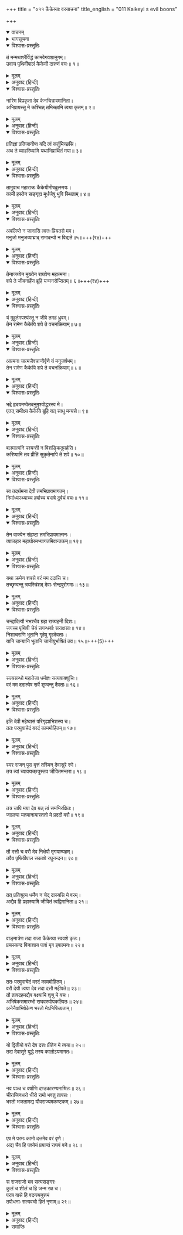 +++
title = "०११ कैकेय्याः वरयाचना"
title_english = "011 Kaikeyi s evil boons"

+++
<details open><summary>वाचनम्</summary>
<div caption="श्रीराम-हरिसीताराममूर्ति-घनपाठिभ्यां वचनम्" class="audioEmbed" src="https://archive.org/download/Ramayana-recitation-Sriram-harisItArAmamUrti-Ghanapaati-v2/Kanda_2/Kanda_2_AYK-011-Kaikeyyaha_Varayaachana.mp3"></div>
</details>

<details><summary>भागसूचना</summary>

11. कैकेयीका राजाको प्रतिज्ञाबद्ध करके उन्हें पहलेके दिये हुए दो वरोंका स्मरण दिलाकर भरतके लिये अभिषेक और रामके लिये चौदह वर्षोंका वनवास माँगना
</details>

<details open><summary>विश्वास-प्रस्तुतिः</summary>

तं मन्मथशरैर्विद्धं कामवेगवशानुगम्।  
उवाच पृथिवीपालं कैकेयी दारुणं वचः॥ १॥
</details>

<details><summary>मूलम्</summary>

तं मन्मथशरैर्विद्धं कामवेगवशानुगम्।  
उवाच पृथिवीपालं कैकेयी दारुणं वचः॥ १॥
</details>

<details><summary>अनुवाद (हिन्दी)</summary>

भूपाल दशरथ कामदेवके बाणोंसे पीड़ित तथा कामवेगके वशीभूत हो उसीका अनुसरण कर रहे थे। उनसे कैकेयीने यह कठोर वचन कहा—॥ १॥
</details>

<details open><summary>विश्वास-प्रस्तुतिः</summary>

नास्मि विप्रकृता देव केनचिन्नावमानिता।  
अभिप्रायस्तु मे कश्चित् तमिच्छामि त्वया कृतम्॥ २॥
</details>

<details><summary>मूलम्</summary>

नास्मि विप्रकृता देव केनचिन्नावमानिता।  
अभिप्रायस्तु मे कश्चित् तमिच्छामि त्वया कृतम्॥ २॥
</details>

<details><summary>अनुवाद (हिन्दी)</summary>

‘देव! न तो किसीने मेरा अपकार किया है और न किसीके द्वारा मैं अपमानित या निन्दित ही हुई हूँ। मेरा कोई एक अभिप्राय (मनोरथ) है और मैं आपके द्वारा उसकी पूर्ति चाहती हूँ॥ २॥
</details>

<details open><summary>विश्वास-प्रस्तुतिः</summary>

प्रतिज्ञां प्रतिजानीष्व यदि त्वं कर्तुमिच्छसि।  
अथ ते व्याहरिष्यामि यथाभिप्रार्थितं मया॥ ३॥
</details>

<details><summary>मूलम्</summary>

प्रतिज्ञां प्रतिजानीष्व यदि त्वं कर्तुमिच्छसि।  
अथ ते व्याहरिष्यामि यथाभिप्रार्थितं मया॥ ३॥
</details>

<details><summary>अनुवाद (हिन्दी)</summary>

‘यदि आप उसे पूर्ण करना चाहते हों तो प्रतिज्ञा कीजिये। इसके बाद मैं अपना वास्तविक अभिप्राय आपसे कहूँगी’॥ ३॥
</details>

<details open><summary>विश्वास-प्रस्तुतिः</summary>

तामुवाच महाराजः कैकेयीमीषदुत्स्मयः।  
कामी हस्तेन सङ्गृह्य मूर्धजेषु भुवि स्थिताम्॥ ४॥
</details>

<details><summary>मूलम्</summary>

तामुवाच महाराजः कैकेयीमीषदुत्स्मयः।  
कामी हस्तेन सङ्गृह्य मूर्धजेषु भुवि स्थिताम्॥ ४॥
</details>

<details><summary>अनुवाद (हिन्दी)</summary>

महाराज दशरथ कामके अधीन हो रहे थे। वे कैकेयीकी बात सुनकर किंचित् मुस्कराये और पृथ्वीपर पड़ी हुई उस देवीके केशोंको हाथसे पकड़कर—उसके सिरको अपनी गोदमें रखकर उससे इस प्रकार बोले—॥ ४॥
</details>

<details open><summary>विश्वास-प्रस्तुतिः</summary>

अवलिप्ते न जानासि त्वत्तः प्रियतरो मम।  
मनुजो मनुजव्याघ्राद् रामादन्यो न विद्यते॥५॥+++(र४)+++
</details>

<details><summary>मूलम्</summary>

अवलिप्ते न जानासि त्वत्तः प्रियतरो मम।  
मनुजो मनुजव्याघ्राद् रामादन्यो न विद्यते॥५॥
</details>

<details><summary>अनुवाद (हिन्दी)</summary>

‘अपने सौभाग्यपर गर्व करनेवाली कैकेयी! क्या तुम्हें मालूम नहीं है कि नरश्रेष्ठ श्रीरामके अतिरिक्त दूसरा कोई ऐसा मनुष्य नहीं है, जो मुझे तुमसे अधिक प्रिय हो॥
</details>

<details open><summary>विश्वास-प्रस्तुतिः</summary>

तेनाजय्येन मुख्येन राघवेण महात्मना।  
शपे ते जीवनार्हेण ब्रूहि यन्मनसेप्सितम्॥ ६॥+++(र४)+++
</details>

<details><summary>मूलम्</summary>

तेनाजय्येन मुख्येन राघवेण महात्मना।  
शपे ते जीवनार्हेण ब्रूहि यन्मनसेप्सितम्॥ ६॥
</details>

<details><summary>अनुवाद (हिन्दी)</summary>

‘जो प्राणोंके द्वारा भी आराधनीय हैं और जिन्हें जीतना किसीके लिये भी असम्भव है, उन प्रमुख वीर महात्मा श्रीरामकी शपथ खाकर कहता हूँ कि तुम्हारी कामना पूर्ण होगी; अतः तुम्हारे मनकी जो इच्छा हो उसे बताओ॥ ६॥
</details>

<details open><summary>विश्वास-प्रस्तुतिः</summary>

यं मुहूर्तमपश्यंस्तु न जीवे तमहं ध्रुवम्।  
तेन रामेण कैकेयि शपे ते वचनक्रियाम्॥ ७॥
</details>

<details><summary>मूलम्</summary>

यं मुहूर्तमपश्यंस्तु न जीवे तमहं ध्रुवम्।  
तेन रामेण कैकेयि शपे ते वचनक्रियाम्॥ ७॥
</details>

<details><summary>अनुवाद (हिन्दी)</summary>

‘कैकेयि! जिन्हें दो घड़ी भी न देखनेपर निश्चय ही मैं जीवित नहीं रह सकता, उन श्रीरामकी शपथ खाकर कहता हूँ कि तुम जो कहोगी, उसे पूर्ण करूँगा॥ ७॥
</details>

<details open><summary>विश्वास-प्रस्तुतिः</summary>

आत्मना चात्मजैश्चान्यैर्वृणे यं मनुजर्षभम्।  
तेन रामेण कैकेयि शपे ते वचनक्रियाम्॥ ८॥
</details>

<details><summary>मूलम्</summary>

आत्मना चात्मजैश्चान्यैर्वृणे यं मनुजर्षभम्।  
तेन रामेण कैकेयि शपे ते वचनक्रियाम्॥ ८॥
</details>

<details><summary>अनुवाद (हिन्दी)</summary>

‘केकयनन्दिनि! अपने तथा अपने दूसरे पुत्रोंको निछावर करके भी मैं जिन नरश्रेष्ठ श्रीरामका वरण करनेको उद्यत हूँ, उन्हींकी शपथ खाकर कहता हूँ कि तुम्हारी कही हुई बात पूरी करूँगा॥ ८॥
</details>

<details open><summary>विश्वास-प्रस्तुतिः</summary>

भद्रे हृदयमप्येतदनुमृश्योद्धरस्व मे।  
एतत् समीक्ष्य कैकेयि ब्रूहि यत् साधु मन्यसे॥ ९॥
</details>

<details><summary>मूलम्</summary>

भद्रे हृदयमप्येतदनुमृश्योद्धरस्व मे।  
एतत् समीक्ष्य कैकेयि ब्रूहि यत् साधु मन्यसे॥ ९॥
</details>

<details><summary>अनुवाद (हिन्दी)</summary>

‘भद्रे! केकयराजकुमारी! मेरा यह हृदय भी तुम्हारे वचनोंकी पूर्तिके लिये तत्पर है। ऐसा सोचकर तुम अपनी इच्छा व्यक्त करके इस दुःखसे मेरा उद्धार करो। श्रीराम सबको अधिक प्रिय हैं—इस बातपर दृष्टिपात करके तुम्हें जो अच्छा जान पड़े, वह कहो॥ ९॥
</details>

<details open><summary>विश्वास-प्रस्तुतिः</summary>

बलमात्मनि पश्यन्ती न विशङ्कितुमर्हसि।  
करिष्यामि तव प्रीतिं सुकृतेनापि ते शपे॥ १०॥
</details>

<details><summary>मूलम्</summary>

बलमात्मनि पश्यन्ती न विशङ्कितुमर्हसि।  
करिष्यामि तव प्रीतिं सुकृतेनापि ते शपे॥ १०॥
</details>

<details><summary>अनुवाद (हिन्दी)</summary>

‘अपने बलको देखते हुए भी तुम्हें मुझपर शङ्का नहीं करनी चाहिये। मैं अपने सत्कर्मोंकी शपथ खाकर प्रतिज्ञा करता हूँ कि तुम्हारा प्रिय कार्य अवश्य सिद्ध करूँगा’॥ १०॥
</details>

<details open><summary>विश्वास-प्रस्तुतिः</summary>

सा तदर्थमना देवी तमभिप्रायमागतम्।  
निर्माध्यस्थ्याच्च हर्षाच्च बभाषे दुर्वचं वचः॥ ११॥
</details>

<details><summary>मूलम्</summary>

सा तदर्थमना देवी तमभिप्रायमागतम्।  
निर्माध्यस्थ्याच्च हर्षाच्च बभाषे दुर्वचं वचः॥ ११॥
</details>

<details><summary>अनुवाद (हिन्दी)</summary>

रानी कैकेयीका मन स्वार्थकी सिद्धिमें ही लगा हुआ था। उसके हृदयमें भरतके प्रति पक्षपात था और राजाको अपने वशमें देखकर हर्ष हो रहा था; अतः यह सोचकर कि अब मेरे लिये अपना मतलब साधनेका अवसर आ गया है, वह राजासे ऐसी बात बोली, जिसे मुँहसे निकालना (शत्रुके लिये भी) कठिन है॥ ११॥
</details>

<details open><summary>विश्वास-प्रस्तुतिः</summary>

तेन वाक्येन संहृष्टा तमभिप्रायमात्मनः।  
व्याजहार महाघोरमभ्यागतमिवान्तकम्॥ १२॥
</details>

<details><summary>मूलम्</summary>

तेन वाक्येन संहृष्टा तमभिप्रायमात्मनः।  
व्याजहार महाघोरमभ्यागतमिवान्तकम्॥ १२॥
</details>

<details><summary>अनुवाद (हिन्दी)</summary>

राजाके उस शपथयुक्त वचनसे उसको बड़ा हर्ष हुआ था। उसने अपने उस अभिप्रायको जो पास आये हुए यमराजके समान अत्यन्त भयंकर था, इन शब्दोंमें व्यक्त किया—॥ १२॥
</details>

<details open><summary>विश्वास-प्रस्तुतिः</summary>

यथा क्रमेण शपसे वरं मम ददासि च।  
तच्छृण्वन्तु त्रयस्त्रिंशद् देवाः सेन्द्रपुरोगमाः॥ १३॥
</details>

<details><summary>मूलम्</summary>

यथा क्रमेण शपसे वरं मम ददासि च।  
तच्छृण्वन्तु त्रयस्त्रिंशद् देवाः सेन्द्रपुरोगमाः॥ १३॥
</details>

<details><summary>अनुवाद (हिन्दी)</summary>

‘राजन्! आप जिस तरह क्रमशः शपथ खाकर मुझे वर देनेको उद्यत हुए हैं, उसे इन्द्र आदि तैंतीस देवता सुन लें॥ १३॥
</details>

<details open><summary>विश्वास-प्रस्तुतिः</summary>

चन्द्रादित्यौ नभश्चैव ग्रहा रात्र्यहनी दिशः।  
जगच्च पृथिवी चेयं सगन्धर्वाः सराक्षसाः॥ १४॥  
निशाचराणि भूतानि गृहेषु गृहदेवताः।  
यानि चान्यानि भूतानि जानीयुर्भाषितं तव॥ १५॥+++(5)+++
</details>

<details><summary>मूलम्</summary>

चन्द्रादित्यौ नभश्चैव ग्रहा रात्र्यहनी दिशः।  
जगच्च पृथिवी चेयं सगन्धर्वाः सराक्षसाः॥ १४॥  
निशाचराणि भूतानि गृहेषु गृहदेवताः।  
यानि चान्यानि भूतानि जानीयुर्भाषितं तव॥ १५॥
</details>

<details><summary>अनुवाद (हिन्दी)</summary>

‘चन्द्रमा, सूर्य, आकाश, ग्रह, रात, दिन, दिशा, जगत् , यह पृथ्वी, गन्धर्व, राक्षस, रातमें विचरनेवाले प्राणी, घरोंमें रहनेवाले गृहदेवता तथा इनके अतिरिक्त भी जितने प्राणी हों, वे सब आपके कथनको जान लें—आपकी बातोंके साक्षी बनें॥ १४-१५॥
</details>

<details open><summary>विश्वास-प्रस्तुतिः</summary>

सत्यसन्धो महातेजा धर्मज्ञः सत्यवाक्शुचिः।  
वरं मम ददात्येष सर्वे शृण्वन्तु दैवताः॥ १६॥
</details>

<details><summary>मूलम्</summary>

सत्यसन्धो महातेजा धर्मज्ञः सत्यवाक्शुचिः।  
वरं मम ददात्येष सर्वे शृण्वन्तु दैवताः॥ १६॥
</details>

<details><summary>अनुवाद (हिन्दी)</summary>

‘सब देवता सुनें! महातेजस्वी, सत्यप्रतिज्ञ, धर्मके ज्ञाता, सत्यवादी तथा शुद्ध आचार-विचारवाले ये महाराज मुझे वर दे रहे हैं’॥ १६॥
</details>

<details open><summary>विश्वास-प्रस्तुतिः</summary>

इति देवी महेष्वासं परिगृह्याभिशस्य च।  
ततः परमुवाचेदं वरदं काममोहितम्॥ १७॥
</details>

<details><summary>मूलम्</summary>

इति देवी महेष्वासं परिगृह्याभिशस्य च।  
ततः परमुवाचेदं वरदं काममोहितम्॥ १७॥
</details>

<details><summary>अनुवाद (हिन्दी)</summary>

इस प्रकार काममोहित होकर वर देनेको उद्यत हुए महाधनुर्धर राजा दशरथको अपनी मुट्ठीमें करके देवी कैकेयीने पहले उनकी प्रशंसा की; फिर इस प्रकार कहा—॥ १७॥
</details>

<details open><summary>विश्वास-प्रस्तुतिः</summary>

स्मर राजन् पुरा वृत्तं तस्मिन् देवासुरे रणे।  
तत्र त्वां च्यावयच्छत्रुस्तव जीवितमन्तरा॥ १८॥
</details>

<details><summary>मूलम्</summary>

स्मर राजन् पुरा वृत्तं तस्मिन् देवासुरे रणे।  
तत्र त्वां च्यावयच्छत्रुस्तव जीवितमन्तरा॥ १८॥
</details>

<details><summary>अनुवाद (हिन्दी)</summary>

‘राजन्! उस पुरानी बातको याद कीजिये, जब कि देवासुरसंग्राम हो रहा था। वहाँ शत्रुने आपको घायल करके गिरा दिया था, केवल प्राण नहीं लिये थे॥ १८॥
</details>

<details open><summary>विश्वास-प्रस्तुतिः</summary>

तत्र चापि मया देव यत् त्वं समभिरक्षितः।  
जाग्रत्या यतमानायास्ततो मे प्रददौ वरौ॥ १९॥
</details>

<details><summary>मूलम्</summary>

तत्र चापि मया देव यत् त्वं समभिरक्षितः।  
जाग्रत्या यतमानायास्ततो मे प्रददौ वरौ॥ १९॥
</details>

<details><summary>अनुवाद (हिन्दी)</summary>

‘देव! उस युद्धस्थलमें सारी रात जागकर अनेक प्रकारके प्रयत्न करके जो मैंने आपके जीवनकी रक्षा की थी उससे संतुष्ट होकर आपने मुझे दो वर दिये थे॥ १९॥
</details>

<details open><summary>विश्वास-प्रस्तुतिः</summary>

तौ दत्तौ च वरौ देव निक्षेपौ मृगयाम्यहम्।  
तवैव पृथिवीपाल सकाशे रघुनन्दन॥ २०॥
</details>

<details><summary>मूलम्</summary>

तौ दत्तौ च वरौ देव निक्षेपौ मृगयाम्यहम्।  
तवैव पृथिवीपाल सकाशे रघुनन्दन॥ २०॥
</details>

<details><summary>अनुवाद (हिन्दी)</summary>

‘देव! पृथ्वीपाल रघुनन्दन! आपके दिये हुए वे दोनों वर मैंने धरोहरके रूपमें आपके ही पास रख दिये थे। आज इस समय उन्हींकी मैं खोज करती हूँ॥ २०॥
</details>

<details open><summary>विश्वास-प्रस्तुतिः</summary>

तत् प्रतिश्रुत्य धर्मेण न चेद् दास्यसि मे वरम्।  
अद्यैव हि प्रहास्यामि जीवितं त्वद्विमानिता॥ २१॥
</details>

<details><summary>मूलम्</summary>

तत् प्रतिश्रुत्य धर्मेण न चेद् दास्यसि मे वरम्।  
अद्यैव हि प्रहास्यामि जीवितं त्वद्विमानिता॥ २१॥
</details>

<details><summary>अनुवाद (हिन्दी)</summary>

‘इस प्रकार धर्मतः प्रतिज्ञा करके यदि आप मेरे उन वरोंको नहीं देंगे तो मैं अपनेको आपके द्वारा अपमानित हुई समझकर आज ही प्राणोंका परित्याग कर दूँगी’॥ २१॥
</details>

<details open><summary>विश्वास-प्रस्तुतिः</summary>

वाङ्मात्रेण तदा राजा कैकेय्या स्ववशे कृतः।  
प्रचस्कन्द विनाशाय पाशं मृग इवात्मनः॥ २२॥
</details>

<details><summary>मूलम्</summary>

वाङ्मात्रेण तदा राजा कैकेय्या स्ववशे कृतः।  
प्रचस्कन्द विनाशाय पाशं मृग इवात्मनः॥ २२॥
</details>

<details><summary>अनुवाद (हिन्दी)</summary>

जैसे मृग बहेलियेकी वाणीमात्रसे अपने ही विनाशके लिये उसके जालमें फँस जाता है, उसी प्रकार कैकेयीके वशीभूत हुए राजा दशरथ उस समय पूर्वकालके वरदान-वाक्यका स्मरण करानेमात्रसे अपने ही विनाशके लिये प्रतिज्ञाके बन्धनमें बँध गये॥ २२॥
</details>

<details open><summary>विश्वास-प्रस्तुतिः</summary>

ततः परमुवाचेदं वरदं काममोहितम्।  
वरौ देयौ त्वया देव तदा दत्तौ महीपते॥ २३॥  
तौ तावदहमद्यैव वक्ष्यामि शृणु मे वचः।  
अभिषेकसमारम्भो राघवस्योपकल्पितः॥ २४॥  
अनेनैवाभिषेकेण भरतो मेऽभिषिच्यताम्।
</details>

<details><summary>मूलम्</summary>

ततः परमुवाचेदं वरदं काममोहितम्।  
वरौ देयौ त्वया देव तदा दत्तौ महीपते॥ २३॥  
तौ तावदहमद्यैव वक्ष्यामि शृणु मे वचः।  
अभिषेकसमारम्भो राघवस्योपकल्पितः॥ २४॥  
अनेनैवाभिषेकेण भरतो मेऽभिषिच्यताम्।
</details>

<details><summary>अनुवाद (हिन्दी)</summary>

तदनन्तर कैकेयीने काममोहित होकर वर देनेके लिये उद्यत हुए राजासे इस प्रकार कहा—‘देव! पृथ्वीनाथ! उन दिनों आपने जो दो वर देनेकी प्रतिज्ञा की थी, उन्हें अब मुझे देना चाहिये। उन दोनों वरोंको मैं अभी बताऊँगी—आप मेरी बात सुनिये—यह जो श्रीरामके राज्याभिषेककी तैयारी की गयी है, इसी अभिषेक-सामग्रीद्वारा मेरे पुत्र भरतका अभिषेक किया जाय॥
</details>

<details open><summary>विश्वास-प्रस्तुतिः</summary>

यो द्वितीयो वरो देव दत्तः प्रीतेन मे त्वया॥ २५॥  
तदा देवासुरे युद्धे तस्य कालोऽयमागतः।
</details>

<details><summary>मूलम्</summary>

यो द्वितीयो वरो देव दत्तः प्रीतेन मे त्वया॥ २५॥  
तदा देवासुरे युद्धे तस्य कालोऽयमागतः।
</details>

<details><summary>अनुवाद (हिन्दी)</summary>

‘देव! आपने उस समय देवासुरसंग्राममें प्रसन्न होकर मेरे लिये जो दूसरा वर दिया था, उसे प्राप्त करनेका यह समय भी अभी आया है॥ २५ १/२॥
</details>

<details open><summary>विश्वास-प्रस्तुतिः</summary>

नव पञ्च च वर्षाणि दण्डकारण्यमाश्रितः॥ २६॥  
चीराजिनधरो धीरो रामो भवतु तापसः।  
भरतो भजतामद्य यौवराज्यमकण्टकम्॥ २७॥
</details>

<details><summary>मूलम्</summary>

नव पञ्च च वर्षाणि दण्डकारण्यमाश्रितः॥ २६॥  
चीराजिनधरो धीरो रामो भवतु तापसः।  
भरतो भजतामद्य यौवराज्यमकण्टकम्॥ २७॥
</details>

<details><summary>अनुवाद (हिन्दी)</summary>

‘धीर स्वभाववाले श्रीराम तपस्वीके वेशमें वल्कल तथा मृगचर्म धारण करके चौदह वर्षोंतक दण्डकारण्यमें जाकर रहें। भरतको आज निष्कण्टक युवराजपद प्राप्त हो जाय॥ २६-२७॥
</details>

<details open><summary>विश्वास-प्रस्तुतिः</summary>

एष मे परमः कामो दत्तमेव वरं वृणे।  
अद्य चैव हि पश्येयं प्रयान्तं राघवं वने॥ २८॥
</details>

<details><summary>मूलम्</summary>

एष मे परमः कामो दत्तमेव वरं वृणे।  
अद्य चैव हि पश्येयं प्रयान्तं राघवं वने॥ २८॥
</details>

<details><summary>अनुवाद (हिन्दी)</summary>

‘यही मेरी सर्वश्रेष्ठ कामना है। मैं आपसे पहलेका दिया हुआ वर ही माँगती हूँ। आप ऐसी व्यवस्था करें, जिससे मैं आज ही श्रीरामको वनकी ओर जाते देखूँ॥
</details>

<details open><summary>विश्वास-प्रस्तुतिः</summary>

स राजराजो भव सत्यसङ्गरः  
कुलं च शीलं च हि जन्म रक्ष च।  
परत्र वासे हि वदन्त्यनुत्तमं  
तपोधनाः सत्यवचो हितं नृणाम्॥ २९॥
</details>

<details><summary>मूलम्</summary>

स राजराजो भव सत्यसङ्गरः  
कुलं च शीलं च हि जन्म रक्ष च।  
परत्र वासे हि वदन्त्यनुत्तमं  
तपोधनाः सत्यवचो हितं नृणाम्॥ २९॥
</details>

<details><summary>अनुवाद (हिन्दी)</summary>

‘आप राजाओंके राजा हैं; अतः सत्यप्रतिज्ञ बनिये और उस सत्यके द्वारा अपने कुल, शील तथा जन्मकी रक्षा कीजिये। तपस्वी पुरुष कहते हैं कि सत्य बोलना सबसे श्रेष्ठ धर्म है। वह परलोकमें निवास होनेपर मनुष्योंके लिये परम कल्याणकारी होता है॥ २९॥
</details>

<details><summary>समाप्तिः</summary>

इत्यार्षे श्रीमद्रामायणे वाल्मीकीये आदिकाव्येऽयोध्याकाण्डे एकादशः सर्गः॥ ११॥  
इस प्रकार श्रीवाल्मीकिनिर्मित आर्षरामायण आदिकाव्यके अयोध्याकाण्डमें ग्यारहवाँ सर्ग पूरा हुआ॥ ११॥
</details>

